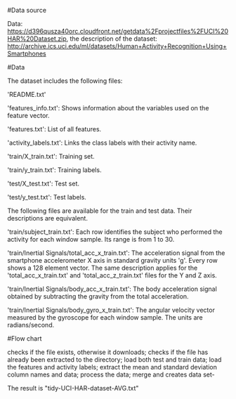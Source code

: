#Data source

Data: https://d396qusza40orc.cloudfront.net/getdata%2Fprojectfiles%2FUCI%20HAR%20Dataset.zip, the description of the dataset: http://archive.ics.uci.edu/ml/datasets/Human+Activity+Recognition+Using+Smartphones

#Data

The dataset includes the following files:

'README.txt'

'features_info.txt': Shows information about the variables used on the feature vector.

'features.txt': List of all features.

'activity_labels.txt': Links the class labels with their activity name.

'train/X_train.txt': Training set.

'train/y_train.txt': Training labels.

'test/X_test.txt': Test set.

'test/y_test.txt': Test labels.

The following files are available for the train and test data. Their descriptions are equivalent.

'train/subject_train.txt': Each row identifies the subject who performed the activity for each window sample. Its range is from 1 to 30.

'train/Inertial Signals/total_acc_x_train.txt': The acceleration signal from the smartphone accelerometer X axis in standard gravity units 'g'. Every row shows a 128 element vector. The same description applies for the 'total_acc_x_train.txt' and 'total_acc_z_train.txt' files for the Y and Z axis.

'train/Inertial Signals/body_acc_x_train.txt': The body acceleration signal obtained by subtracting the gravity from the total acceleration.

'train/Inertial Signals/body_gyro_x_train.txt': The angular velocity vector measured by the gyroscope for each window sample. The units are radians/second.

#Flow chart

checks if the file exists, otherwise it downloads;
checks if the file has already been extracted to the directory;
load both test and train data;
load the features and activity labels;
extract the mean and standard deviation column names and data;
process the data;
merge and creates data set-

The result is "tidy-UCI-HAR-dataset-AVG.txt"
